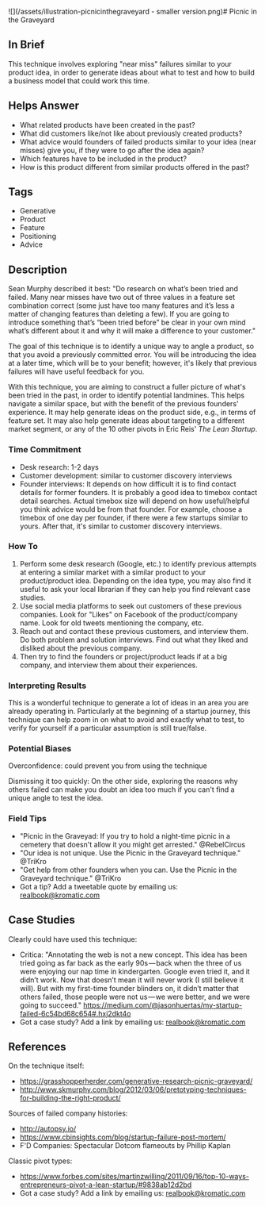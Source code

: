 ![](/assets/illustration-picnicinthegraveyard - smaller version.png)# Picnic in the Graveyard

## In Brief

This technique involves exploring "near miss" failures similar to your product idea, in order to generate ideas about what to test and how to build a business model that could work this time. 

## Helps Answer
 * What related products have been created in the past?
 * What did customers like/not like about previously created products?
 * What advice would founders of failed products similar to your idea (near misses) give you, if they were to go after the idea again?
 * Which features have to be included in the product? 
 * How is this product different from similar products offered in the past?

## Tags
 * Generative
 * Product
 * Feature
 * Positioning
 * Advice

## Description

Sean Murphy described it best: "Do research on what’s been tried and failed. Many near misses have two out of three values in a feature set combination correct (some just have too many features and it’s less a matter of changing features than deleting a few). If you are going to introduce something that’s “been tried before” be clear in your own mind what’s different about it and why it will make a difference to your customer."

The goal of this technique is to identify a unique way to angle a product, so that you avoid a previously committed error. You will be introducing the idea at a later time, which will be to your benefit; however, it's likely that previous failures will have useful feedback for you. 

With this technique, you are aiming to construct a fuller picture of what's been tried in the past, in order to identify potential landmines. This helps navigate a similar space, but with the benefit of the previous founders' experience. It may help generate ideas on the product side, e.g., in terms of feature set. It may also help generate ideas about targeting to a different market segment, or any of the 10 other pivots in Eric Reis' _The Lean Startup_.

### Time Commitment

* Desk research: 1-2 days
* Customer development: similar to customer discovery interviews
* Founder interviews: It depends on how difficult it is to find contact details for former founders. It is probably a good idea to timebox contact detail searches. Actual timebox size will depend on how useful/helpful you think advice would be from that founder. For example, choose a timebox of one day per founder, if there were a few startups similar to yours. After that, it's similar to customer discovery interviews.

### How To

1. Perform some desk research (Google, etc.) to identify previous attempts at entering a similar market with a similar product to your product/product idea. Depending on the idea type, you may also find it useful to ask your local librarian if they can help you find relevant case studies. 
2. Use social media platforms to seek out customers of these previous companies. Look for "Likes" on Facebook of the product/company name. Look for old tweets mentioning the company, etc. 
3. Reach out and contact these previous customers, and interview them. Do both problem and solution interviews. Find out what they liked and disliked about the previous company. 
4. Then try to find the founders or project/product leads if at a big company, and interview them about their experiences. 

### Interpreting Results

This is a wonderful technique to generate a lot of ideas in an area you are already operating in. Particularly at the beginning of a startup journey, this technique can help zoom in on what to avoid and exactly what to test, to verify for yourself if a particular assumption is still true/false. 

### Potential Biases

Overconfidence: could prevent you from using the technique

Dismissing it too quickly: On the other side, exploring the reasons why others failed can make you doubt an idea too much if you can't find a unique angle to test the idea. 

### Field Tips
* "Picnic in the Graveyad: If you try to hold a night-time picnic in a cemetery that doesn't allow it you might get arrested." @RebelCircus
* "Our idea is not unique. Use the Picnic in the Graveyard technique." @TriKro
* "Get help from other founders when you can. Use the Picnic in the Graveyard technique." @TriKro
* Got a tip? Add a tweetable quote by emailing us: [realbook@kromatic.com](mailto:realbook@kromatic.com)

## Case Studies

Clearly could have used this technique:
* Critica: "Annotating the web is not a new concept. This idea has been tried going as far back as the early 90s — back when the three of us were enjoying our nap time in kindergarten. Google even tried it, and it didn’t work. Now that doesn’t mean it will never work (I still believe it will). But with my first-time founder blinders on, it didn’t matter that others failed, those people were not us — we were better, and we were going to succeed." https://medium.com/@jasonhuertas/my-startup-failed-6c54bd68c654#.hxj2dkt4o
* Got a case study? Add a link by emailing us: [realbook@kromatic.com](mailto:realbook@kromatic.com) 
 
## References

On the technique itself:
* https://grasshopperherder.com/generative-research-picnic-graveyard/
* http://www.skmurphy.com/blog/2012/03/06/pretotyping-techniques-for-building-the-right-product/

Sources of failed company histories:
* http://autopsy.io/
* https://www.cbinsights.com/blog/startup-failure-post-mortem/
* F'D Companies: Spectacular Dotcom flameouts by Phillip Kaplan

Classic pivot types:
* https://www.forbes.com/sites/martinzwilling/2011/09/16/top-10-ways-entrepreneurs-pivot-a-lean-startup/#9838ab12d2bd
* Got a case study? Add a link by emailing us: [realbook@kromatic.com](mailto:realbook@kromatic.com) 